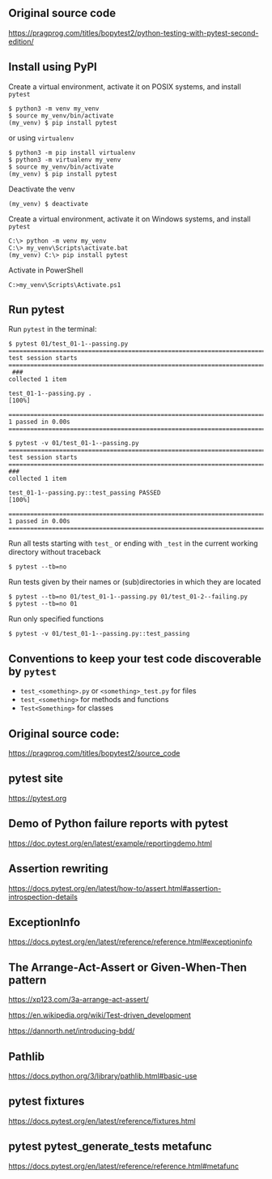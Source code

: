 ## Original source code
https://pragprog.com/titles/bopytest2/python-testing-with-pytest-second-edition/

## Install using PyPI

Create a virtual environment, activate it on POSIX systems, and install `pytest`
```unix
$ python3 -m venv my_venv
$ source my_venv/bin/activate
(my_venv) $ pip install pytest
```
or using `virtualenv`
```unix
$ python3 -m pip install virtualenv
$ python3 -m virtualenv my_venv
$ source my_venv/bin/activate
(my_venv) $ pip install pytest
```
Deactivate the venv
```unix
(my_venv) $ deactivate
```
Create a virtual environment, activate it on Windows systems, and install `pytest`
```windows
C:\> python -m venv my_venv
C:\> my_venv\Scripts\activate.bat
(my_venv) C:\> pip install pytest
```
Activate in PowerShell
```windows
C:>my_venv\Scripts\Activate.ps1
```

## Run pytest

Run `pytest` in the terminal:
```unix
$ pytest 01/test_01-1--passing.py
===================================================================================================== test session starts ======================================================================================================
 ###
collected 1 item

test_01-1--passing.py .                                                                                                                                                                                                      [100%]

====================================================================================================== 1 passed in 0.00s =======================================================================================================
```
```unix
$ pytest -v 01/test_01-1--passing.py
===================================================================================================== test session starts ======================================================================================================
###
collected 1 item

test_01-1--passing.py::test_passing PASSED                                                                                                                                                                                   [100%]

====================================================================================================== 1 passed in 0.00s =======================================================================================================
```

Run all tests starting with `test_` or ending with `_test` in the current working directory without traceback
```unix
$ pytest --tb=no
```

Run tests given by their names or (sub)directories in which they are located
```unix
$ pytest --tb=no 01/test_01-1--passing.py 01/test_01-2--failing.py
$ pytest --tb=no 01
```

Run only specified functions
```unix
$ pytest -v 01/test_01-1--passing.py::test_passing
```

## Conventions to keep your test code discoverable by `pytest`

- `test_<something>.py` or `<something>_test.py` for files
- `test_<something>` for methods and functions
- `Test<Something>` for classes

## Original source code: 

https://pragprog.com/titles/bopytest2/source_code

## pytest site

https://pytest.org

## Demo of Python failure reports with pytest

https://doc.pytest.org/en/latest/example/reportingdemo.html

## Assertion rewriting

https://docs.pytest.org/en/latest/how-to/assert.html#assertion-introspection-details

## ExceptionInfo

https://docs.pytest.org/en/latest/reference/reference.html#exceptioninfo

## The Arrange-Act-Assert or Given-When-Then pattern

https://xp123.com/3a-arrange-act-assert/

https://en.wikipedia.org/wiki/Test-driven_development

https://dannorth.net/introducing-bdd/

## Pathlib

https://docs.python.org/3/library/pathlib.html#basic-use

## pytest fixtures

https://docs.pytest.org/en/latest/reference/fixtures.html

## pytest pytest_generate_tests metafunc

https://docs.pytest.org/en/latest/reference/reference.html#metafunc
